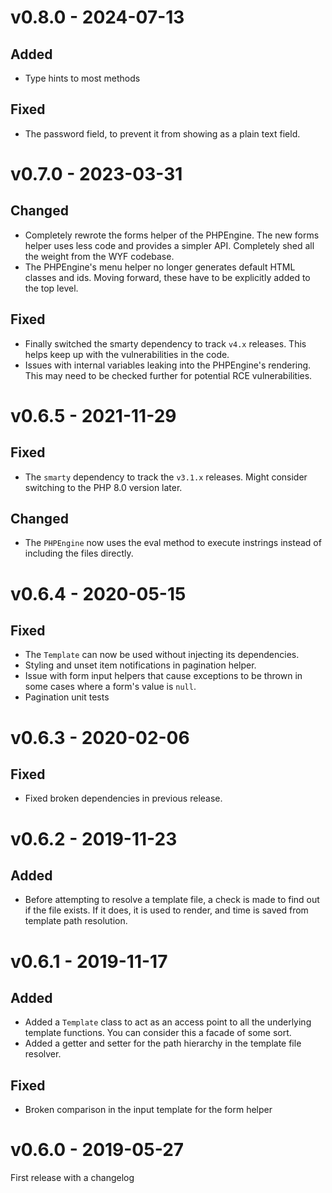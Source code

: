 v0.8.0 - 2024-07-13
===================
Added
-----
- Type hints to most methods

Fixed
-----
- The password field, to prevent it from showing as a plain text field.

v0.7.0 - 2023-03-31
===================
Changed
-------
- Completely rewrote the forms helper of the PHPEngine. The new forms helper uses less code and provides a simpler API. Completely shed all the weight from the WYF codebase.
- The PHPEngine's menu helper no longer generates default HTML classes and ids. Moving forward, these have to be explicitly added to the top level.

Fixed
-----
- Finally switched the smarty dependency to track `v4.x` releases. This helps keep up with the vulnerabilities in the code.
- Issues with internal variables leaking into the PHPEngine's rendering. This may need to be checked further for potential RCE vulnerabilities.

v0.6.5 - 2021-11-29
===================
Fixed
-----
- The `smarty` dependency to track the `v3.1.x` releases. Might consider switching to the PHP 8.0 version later.

Changed
-------
- The `PHPEngine` now uses the eval method to execute instrings instead of including the files directly.


v0.6.4 - 2020-05-15
===================
Fixed
-----
 - The `Template` can now be used without injecting its dependencies.
 - Styling and unset item notifications in pagination helper.
 - Issue with form input helpers that cause exceptions to be thrown in some cases where a form's value is `null`.
 - Pagination unit tests

v0.6.3 - 2020-02-06
===================
Fixed
-----
 - Fixed broken dependencies in previous release.

v0.6.2 - 2019-11-23
===================
Added
-----
 - Before attempting to resolve a template file, a check is made to find out if the file exists. If it does, it is used to render, and time is saved from template path resolution.

v0.6.1 - 2019-11-17
===================
Added
-----
 - Added a `Template` class to act as an access point to all the underlying template functions. You can consider this a facade of some sort.
 - Added a getter and setter for the path hierarchy in the template file resolver.

Fixed
-----
 - Broken comparison in the input template for the form helper

v0.6.0 - 2019-05-27
===================
First release with a changelog
